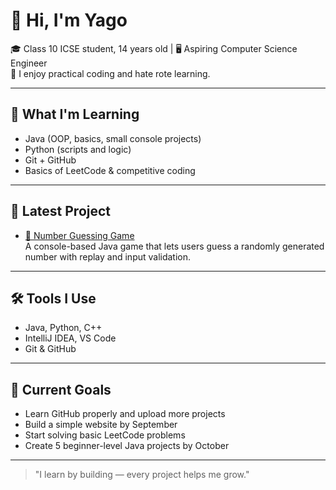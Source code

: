 # 👋 Hi, I'm Yago

🎓 Class 10 ICSE student, 14 years old | 🖥️ Aspiring Computer Science Engineer  
🧠 I enjoy practical coding and hate rote learning.  

---

## 🚀 What I'm Learning
- Java (OOP, basics, small console projects)
- Python (scripts and logic)
- Git + GitHub
- Basics of LeetCode & competitive coding

---

## 📂 Latest Project
- [🎯 Number Guessing Game](https://github.com/yago-xd/number-guessing)  
  A console-based Java game that lets users guess a randomly generated number with replay and input validation.

---

## 🛠️ Tools I Use
- Java, Python, C++
- IntelliJ IDEA, VS Code
- Git & GitHub

---

## 🌱 Current Goals
- Learn GitHub properly and upload more projects  
- Build a simple website by September  
- Start solving basic LeetCode problems  
- Create 5 beginner-level Java projects by October

---

> "I learn by building — every project helps me grow."  
